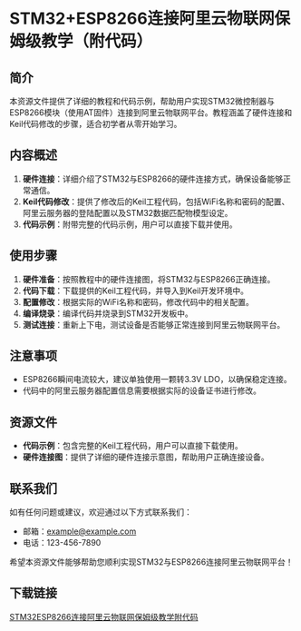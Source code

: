 # STM32+ESP8266连接阿里云物联网保姆级教学（附代码）

## 简介
本资源文件提供了详细的教程和代码示例，帮助用户实现STM32微控制器与ESP8266模块（使用AT固件）连接到阿里云物联网平台。教程涵盖了硬件连接和Keil代码修改的步骤，适合初学者从零开始学习。

## 内容概述
1. **硬件连接**：详细介绍了STM32与ESP8266的硬件连接方式，确保设备能够正常通信。
2. **Keil代码修改**：提供了修改后的Keil工程代码，包括WiFi名称和密码的配置、阿里云服务器的登陆配置以及STM32数据匹配物模型设定。
3. **代码示例**：附带完整的代码示例，用户可以直接下载并使用。

## 使用步骤
1. **硬件准备**：按照教程中的硬件连接图，将STM32与ESP8266正确连接。
2. **代码下载**：下载提供的Keil工程代码，并导入到Keil开发环境中。
3. **配置修改**：根据实际的WiFi名称和密码，修改代码中的相关配置。
4. **编译烧录**：编译代码并烧录到STM32开发板中。
5. **测试连接**：重新上下电，测试设备是否能够正常连接到阿里云物联网平台。

## 注意事项
- ESP8266瞬间电流较大，建议单独使用一颗转3.3V LDO，以确保稳定连接。
- 代码中的阿里云服务器配置信息需要根据实际的设备证书进行修改。

## 资源文件
- **代码示例**：包含完整的Keil工程代码，用户可以直接下载使用。
- **硬件连接图**：提供了详细的硬件连接示意图，帮助用户正确连接设备。

## 联系我们
如有任何问题或建议，欢迎通过以下方式联系我们：
- 邮箱：example@example.com
- 电话：123-456-7890

希望本资源文件能够帮助您顺利实现STM32与ESP8266连接阿里云物联网平台！

## 下载链接

[STM32ESP8266连接阿里云物联网保姆级教学附代码](https://pan.quark.cn/s/7d51795bb867)